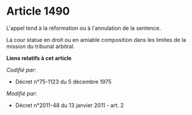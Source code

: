 # Article 1490

L'appel tend à la réformation ou à l'annulation de la sentence. 

La cour statue en droit ou en amiable composition dans les limites de la mission du tribunal arbitral.

**Liens relatifs à cet article**

_Codifié par_:

  - Décret n°75-1123 du 5 décembre 1975

_Modifié par_:

  - Décret n°2011-48 du 13 janvier 2011 - art. 2

